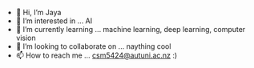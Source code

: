 - 👋 Hi, I’m Jaya
- 👀 I’m interested in ... AI
- 🌱 I’m currently learning ... machine learning, deep learning, computer vision
- 💞️ I’m looking to collaborate on ... naything cool
- 📫 How to reach me ... csm5424@autuni.ac.nz :)

<!---
jayagascon/jayagascon is a ✨ special ✨ repository because its `README.md` (this file) appears on your GitHub profile.
You can click the Preview link to take a look at your changes.
--->
